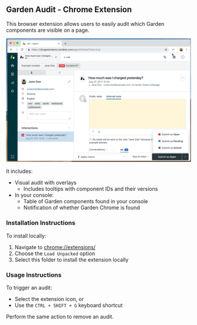 ## Garden Audit - Chrome Extension

This browser extension allows users to easily audit which Garden components are visible on a page.

![Garden Audit Example](./images/example.gif)

It includes:

- Visual audit with overlays
  - Includes tooltips with component IDs and their versions
- In your console:
  - Table of Garden components found in your console
  - Notification of whether Garden Chrome is found

### Installation Instructions

To install locally:

1. Navigate to [chrome://extensions/](chrome://extensions/)
1. Choose the `Load Unpacked` option
1. Select this folder to install the extension locally

### Usage Instructions

To trigger an audit:

- Select the extension icon, or
- Use the `CTRL + SHIFT + G` keyboard shortcut

Perform the same action to remove an audit.
